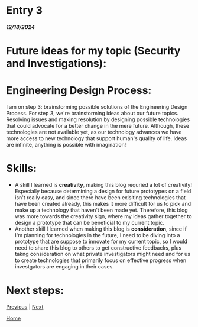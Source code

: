 # Entry 3
##### 12/18/2024

# Future ideas for my topic (Security and Investigations):
# Engineering Design Process:
I am on step 3: brainstorming possible solutions of the Engineering Design Process. For step 3, we're brainstorming ideas about our future topics. Resolving issues and making resolution by designing possible technologies that could advocate for a better change in the mere future. Although, these technologies are not available yet, as our technology advances we have more access to new technology that support human's quality of life. Ideas are infinite, anything is possible with imagination!
# Skills:
* A skill I learned is **creativity**, making this blog requried a lot of creativity! Especially because determining a design for future prototypes on a field isn't really easy, and since there have been exisiting technologies that have been created already, this makes it more difficult for us to pick and make up a technology that haven't been made yet. Therefore, this blog was more towards the creativity sign, where my ideas gather together to design a prototype that can be beneficial to my current topic.
* Another skill I learned when making this blog is **consideration**, since if I'm planning for technologies in the future, I need to be diving into a prototype that are suppose to innovate for my current topic, so I would need to share this blog to others to get constructive feedbacks, plus takng consideration on what private investigators might need and for us to create technologies that primarily focus on effective progress when investgators are engaging in their cases.
# Next steps:

[Previous](entry02.md) | [Next](entry04.md)

[Home](../README.md)
